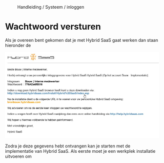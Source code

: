 <properties>
	<page>
		<title>Wachtwoord versturen</title>
			</page>
	<menu>
		<position>Handleiding / Systeem / inloggen</position>
		<title>Wachtwoord versturen</title>
	</menu>
</properties>


Wachtwoord versturen
====================

Als je overeen bent gekomen dat je met Hybrid SaaS gaat werken dan staan hieronder de 

![](images/gebruiker-inlog.jpg) 

Zodra je deze gegevens hebt ontvangen kan je starten met de implementatie van Hybrid SaaS. Als eerste moet je een werkplek installatie uitvoeren om  


